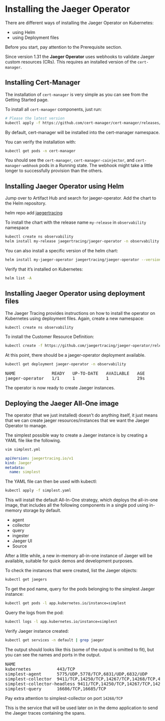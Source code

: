# Installing the Jaeger Operator

There are different ways of installing the Jaeger Operator on Kubernetes:

- using Helm
- using Deployment files

Before you start, pay attention to the Prerequisite section.

Since version 1.31 the **Jaeger Operator** uses webhooks to validate Jaeger custom resources (CRs). This requires an installed version of the `cert-manager`.

## Installing Cert-Manager

The installation of `cert-manager` is very simple as you can see from the Getting Started page.

To install all `cert-manager` components, just run:

``` sh
# Please the latest version
kubectl apply -f https://github.com/cert-manager/cert-manager/releases/download/v1.9.0/cert-manager.yaml
```

By default, cert-manager will be installed into the cert-manager namespace.

You can verify the installation with:

``` sh
kubectl get pods -n cert-manager
```

You should see the `cert-manager`, `cert-manager-cainjector`, and `cert-manager-webhook` pods in a Running state. The webhook might take a little longer to successfully provision than the others.

## Installing Jaeger Operator using Helm

Jump over to Artifact Hub and search for jaeger-operator. Add the chart to the Helm repository.

helm repo add [jaegertracing](https://jaegertracing.github.io/helm-charts)

To install the chart with the release name `my-release` in `observability` namespace

``` sh
kubectl create ns observability
helm install my-release jaegertracing/jaeger-operator -n observability
```

You can also install a specific version of the helm chart:

``` sh
helm install my-jaeger-operator jaegertracing/jaeger-operator --version 2.25.0 -n observability
```

Verify that it’s installed on Kubernetes:

``` sh
helm list -A
```

## Installing Jaeger Operator using deployment files

The Jaeger Tracing provides instructions on how to install the operator on Kubernetes using deployment files. Again, create a new namespace:

``` sh
kubectl create ns observability
```

To install the Customer Resource Definition:

``` sh
kubectl create -f https://github.com/jaegertracing/jaeger-operator/releases/download/v1.36.0/jaeger-operator.yaml -n observability
```

At this point, there should be a jaeger-operator deployment available.

``` sh
kubectl get deployment jaeger-operator -n observability
```

<pre>
NAME              READY   UP-TO-DATE   AVAILABLE   AGE
jaeger-operator   1/1     1            1           29s
</pre>

The operator is now ready to create Jaeger instances.

## Deploying the Jaeger All-One image

The operator (that we just installed) doesn’t do anything itself, it just means that we can create jaeger resources/instances that we want the Jaeger Operator to manage.

The simplest possible way to create a Jaeger instance is by creating a YAML file like the following.

``` sh
vim simplest.yml
```

``` yml
apiVersion: jaegertracing.io/v1
kind: Jaeger
metadata:
  name: simplest
```

The YAML file can then be used with kubectl:

``` sh
kubectl apply -f simplest.yaml
```

This will install the default All-In-One strategy, which deploys the all-in-one image, that includes all the following components in a single pod using in-memory storage by default.

- agent
- collector
- query
- ingester
- Jaeger UI
- Source

After a little while, a new in-memory all-in-one instance of Jaeger will be available, suitable for quick demos and development purposes.

To check the instances that were created, list the Jaeger objects:

``` sh
kubectl get jaegers
```

To get the pod name, query for the pods belonging to the simplest Jaeger instance:

``` sh
kubectl get pods -l app.kubernetes.io/instance=simplest
```

Query the logs from the pod:

``` sh
kubectl logs -l app.kubernetes.io/instance=simplest
```

Verify Jaeger instance created:

``` sh
kubectl get services -n default | grep jaeger
```

The output should looks like this (some of the output is omitted to fit), but you can see the names and ports in the output.

<pre>
NAME               
kubernetes          443/TCP
simplest-agent      5775/UDP,5778/TCP,6831/UDP,6832/UDP
simplest-collector  9411/TCP,14250/TCP,14267/TCP,14268/TCP,4317/TCP,4318/TCP
simplest-collector-headless 9411/TCP,14250/TCP,14267/TCP,14268/TCP,4317/TCP,4318/TCP
simplest-query      16686/TCP,16685/TCP
</pre>

Pay extra attention to simplest-collector on port `14268/TCP`

This is the service that will be used later on in the demo application to send the Jaeger traces containing the spans.
